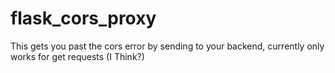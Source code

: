 # flask_cors_proxy
This gets you past the cors error by sending to your backend, currently only works for get requests (I Think?)
